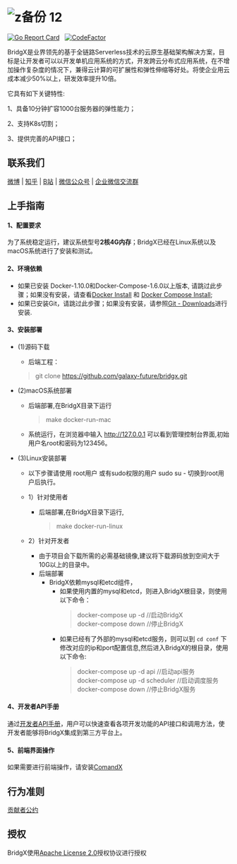 ![z备份 12](https://user-images.githubusercontent.com/94337797/142638151-d38ff88d-e2ad-427d-bef5-2c0345557920.png)
======

[![Go Report Card](https://goreportcard.com/badge/github.com/galaxy-future/BridgX)](https://goreportcard.com/report/github.com/galaxy-future/BridgX) &nbsp;
[![CodeFactor](https://www.codefactor.io/repository/github/galaxy-future/bridgx/badge)](https://www.codefactor.io/repository/github/galaxy-future/bridgx)

BridgX是业界领先的基于全链路Serverless技术的云原生基础架构解决方案，目标是让开发者可以以开发单机应用系统的方式，开发跨云分布式应用系统，在不增加操作复杂度的情况下，兼得云计算的可扩展性和弹性伸缩等好处。将使企业用云成本减少50%以上，研发效率提升10倍。

它具有如下关键特性:

1、具备10分钟扩容1000台服务器的弹性能力；

2、支持K8s切割；

3、提供完善的API接口；


联系我们
----
[微博](https://weibo.com/galaxyfuture) | [知乎](https://www.zhihu.com/org/xing-yi-wei-lai) | [B站](https://space.bilibili.com/2057006251)
| [微信公众号](https://github.com/galaxy-future/comandx/blob/main/docs/resource/wechat_official_account.md)
| [企业微信交流群](https://github.com/galaxy-future/comandx/blob/main/docs/resource/wechat.md)


上手指南
----
#### 1、配置要求  
为了系统稳定运行，建议系统型号**2核4G内存**；BridgX已经在Linux系统以及macOS系统进行了安装和测试。


#### 2、环境依赖
- 如果已安装 Docker-1.10.0和Docker-Compose-1.6.0以上版本, 请跳过此步骤；如果没有安装，请查看[Docker Install](https://www.docker.com/products/container-runtime) 和 [Docker Compose Install](https://docs.docker.com/compose/install/);
- 如果已安装Git，请跳过此步骤；如果没有安装，请参照[Git - Downloads](https://git-scm.com/downloads)进行安装.


#### 3、安装部署  

* (1)源码下载
  - 后端工程：
  > git clone https://github.com/galaxy-future/bridgx.git
 
* (2)macOS系统部署
  - 后端部署,在BridgX目录下运行
    > make docker-run-mac
  - 系统运行，在浏览器中输入 http://127.0.0.1 可以看到管理控制台界面,初始用户名root和密码为123456。

* (3)Linux安装部署
  - 以下步骤请使用 root用户 或有sudo权限的用户 sudo su - 切换到root用户后执行。
  - 1）针对使用者
    - 后端部署,在BridgX目录下运行,
      > make docker-run-linux
 
  - 2）针对开发者
    - 由于项目会下载所需的必需基础镜像,建议将下载源码放到空间大于10G以上的目录中。
    - 后端部署
      - BridgX依赖mysql和etcd组件，
           - 如果使用内置的mysql和etcd，则进入BridgX根目录，则使用以下命令：            
             > docker-compose up -d    //启动BridgX <br>
             > docker-compose down    //停止BridgX  <br>
           - 如果已经有了外部的mysql和etcd服务，则可以到 `cd conf` 下修改对应的ip和port配置信息,然后进入BridgX的根目录，使用以下命令:
             > docker-compose up -d api    //启动api服务 <br>
             > docker-compose up -d scheduler //启动调度服务 <br>
             > docker-compose down     //停止BridgX服务
#### 4、开发者API手册
通过[开发者API手册](https://github.com/galaxy-future/bridgx/blob/master/docs/developer_api.md)，用户可以快速查看各项开发功能的API接口和调用方法，使开发者能够将BridgX集成到第三方平台上。

#### 5、前端界面操作
如果需要进行前端操作，请安装[ComandX](https://github.com/galaxy-future/comandx/blob/main/README.md)

行为准则
------
[贡献者公约](https://github.com/galaxy-future/bridgx/blob/master/CODE_OF_CONDUCT)

授权
-----

BridgX使用[Apache License 2.0](https://github.com/galaxy-future/bridgx/blob/master/LICENSE)授权协议进行授权
